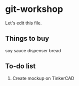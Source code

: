 # git-workshop
Let's edit this file.

## Things to buy

soy sauce dispenser
bread



## To-do list
1. Create mockup on TinkerCAD
